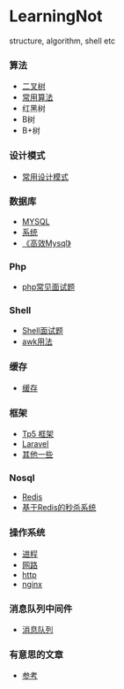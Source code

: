 # LearningNot
structure,  algorithm, shell etc

### 算法
- [二叉树](algorithm/tree/TREE.md)
- [常用算法](algorithm/README.md)
- 红黑树
- B树
- B+树
### 设计模式
- [常用设计模式](designPatterns/DESIGN.md)
### 数据库
- [MYSQL](mysql/MYSQL.md)
- [系统](mysql/SYSTEM.md)
- [《高效Mysql》](mysql/高效mysql.md)
### Php
- [php常见面试题](php/PHP.md)
### Shell
- [Shell面试题](shell/SHELL.md)
- [awk用法](shell/AWK.md)
### 缓存
- [缓存](cache/cache.md)
### 框架
- [Tp5 框架](frame/TP5.md)
- [Laravel](frame/LARAVEL.md)
- [其他一些](frame/OTHER.md)

### Nosql
- [Redis](nosql/REDIS.md)
- [基于Redis的秒杀系统](nosql/秒杀系统.md)

### 操作系统
- [进程](system/PROCESS.md)
- [网路](network/TCP.md)
- [http](network/https.md)
- [nginx](network/nginx.md)

### 消息队列中间件
- [消息队列](list/list.md)

### 有意思的文章
- [参考](other/other.md)
